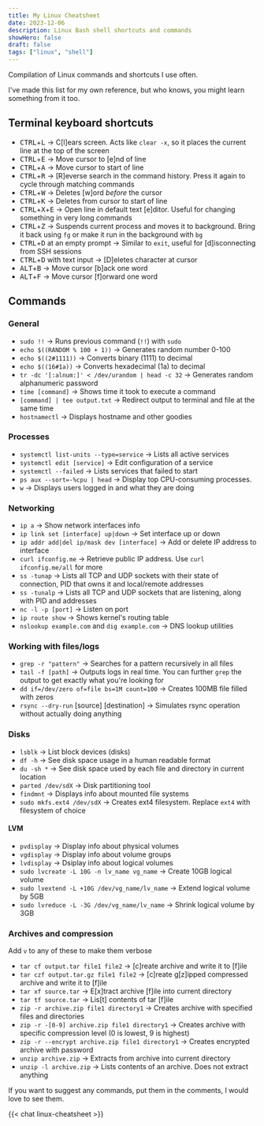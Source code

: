 ```yaml
---
title: My Linux Cheatsheet
date: 2023-12-06
description: Linux Bash shell shortcuts and commands
showHero: false
draft: false
tags: ["linux", "shell"]
---
```


Compilation of Linux commands and shortcuts I use often.

I've made this list for my own reference, but who knows, you might learn something from it too.

## Terminal keyboard shortcuts
- <kbd>CTRL</kbd>+<kbd>L</kbd> -> C[l]ears screen. Acts like `clear -x`, so it places the current line at the top of the screen
- <kbd>CTRL</kbd>+<kbd>E</kbd> -> Move cursor to [e]nd of line
- <kbd>CTRL</kbd>+<kbd>A</kbd> -> Move cursor to start of line
- <kbd>CTRL</kbd>+<kbd>R</kbd> -> [R]everse search in the command history. Press it again to cycle through matching commands
- <kbd>CTRL</kbd>+<kbd>W</kbd> -> Deletes [w]ord *before* the cursor
- <kbd>CTRL</kbd>+<kbd>K</kbd> -> Deletes from cursor to start of line
- <kbd>CTRL</kbd>+<kbd>X</kbd>+<kbd>E</kbd> -> Open line in default text [e]ditor. Useful for changing something in very long commands 
- <kbd>CTRL</kbd>+<kbd>Z</kbd> -> Suspends current process and moves it to background. Bring it back using `fg` or make it run in the background with `bg`
- <kbd>CTRL</kbd>+<kbd>D</kbd> at an empty prompt -> Similar to `exit`, useful for [d]isconnecting from SSH sessions 
- <kbd>CTRL</kbd>+<kbd>D</kbd> with text input -> [D]eletes character at cursor 
- <kbd>ALT</kbd>+<kbd>B</kbd> -> Move cursor [b]ack one word
- <kbd>ALT</kbd>+<kbd>F</kbd> -> Move cursor [f]orward one word

## Commands

### General

- `sudo !!` -> Runs previous command (`!!`) with `sudo`
- `echo $((RANDOM % 100 + 1))` -> Generates random number 0-100
- `echo $((2#1111))` -> Converts binary (1111) to decimal
- `echo $((16#1a))` -> Converts hexadecimal (1a) to decimal
- `tr -dc '[:alnum:]' < /dev/urandom | head -c 32` -> Generates random alphanumeric password 
- `time [command]` -> Shows time it took to execute a command
-  `[command] | tee output.txt` -> Redirect output to terminal and file at the same time
- `hostnamectl` -> Displays hostname and other goodies

### Processes

- `systemctl list-units --type=service` -> Lists all active services
- `systemctl edit [service]` -> Edit configuration of a service
- `systemctl --failed` -> Lists services that failed to start
- `ps aux --sort=-%cpu | head` -> Display top CPU-consuming processes.
- `w` -> Displays users logged in and what they are doing

### Networking

- `ip a` -> Show network interfaces info
- `ip link set [interface] up|down` -> Set interface up or down
- `ip addr add|del ip/mask dev [interface]` -> Add or delete IP address to interface
- `curl ifconfig.me` -> Retrieve public IP address. Use `curl ifconfig.me/all` for more
- `ss -tunap` -> Lists all TCP and UDP sockets with their state of connection, PID that owns it and local/remote addresses
- `ss -tunalp` -> Lists all TCP and UDP sockets that are listening, along with PID and addresses
- `nc -l -p [port]` -> Listen on port
- `ip route show` -> Shows kernel's routing table
- `nslookup example.com` and `dig example.com` -> DNS lookup utilities

### Working with files/logs

- `grep -r "pattern"` -> Searches for a pattern recursively in all files
- `tail -f [path]` -> Outputs logs in real time. You can further `grep` the output to get exactly what you're looking for
- `dd if=/dev/zero of=file bs=1M count=100` -> Creates 100MB file filled with zeros
- `rsync --dry-run` [source] [destination] -> Simulates rsync operation without actually doing anything

### Disks
- `lsblk` -> List block devices (disks)
- `df -h` -> See disk space usage in a human readable format
- `du -sh *` -> See disk space used by each file and directory in current location 
- `parted /dev/sdX` -> Disk partitioning tool
- `findmnt` -> Displays info about mounted file systems
- `sudo mkfs.ext4 /dev/sdX` -> Creates ext4 filesystem. Replace `ext4` with filesystem of choice
#### LVM
- `pvdisplay` -> Display info about physical volumes
- `vgdisplay` -> Display info about volume groups
- `lvdisplay` -> Dsiplay info about logical volumes
- `sudo lvcreate -L 10G -n lv_name vg_name` -> Create 10GB logical volume
- `sudo lvextend -L +10G /dev/vg_name/lv_name` -> Extend logical volume by 5GB
- `sudo lvreduce -L -3G /dev/vg_name/lv_name` -> Shrink logical volume by 3GB

###  Archives and compression

Add `v` to any of these to make them verbose

- `tar cf output.tar file1 file2` -> [c]reate archive and write it to [f]ile
- `tar czf output.tar.gz file1 file2` -> [c]reate g[z]ipped compressed archive and write it to [f]ile
- `tar xf source.tar` -> E[x]tract archive [f]ile into current directory
- `tar tf source.tar` -> Lis[t] contents of tar [f]ile
- `zip -r archive.zip file1 directory1` -> Creates archive with specified files and directories 
- `zip -r -[0-9] archive.zip file1 directory1` -> Creates archive with specific compression level (0 is lowest, 9 is highest)
- `zip -r --encrypt archive.zip file1 directory1` -> Creates encrypted archive with password
- `unzip archive.zip` -> Extracts from archive into current directory
- `unzip -l archive.zip` -> Lists contents of an archive. Does not extract anything


If you want to suggest any commands, put them in the comments, I would love to see them.


{{< chat linux-cheatsheet >}}
